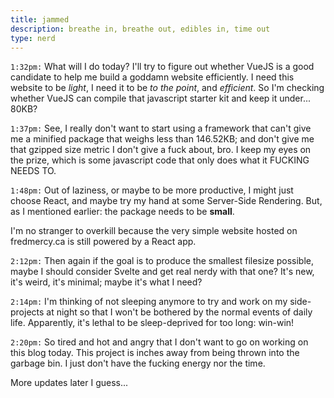 ```yaml
---
title: jammed
description: breathe in, breathe out, edibles in, time out
type: nerd
---
```


`1:32pm:` What will I do today? I'll try to figure out whether VueJS is a good
candidate to help me build a goddamn website efficiently. I need this website to
be _light_, I need it to be _to the point_, and _efficient_. So I'm checking
whether VueJS can compile that javascript starter kit and keep it under... 80KB?

`1:37pm:` See, I really don't want to start using a framework that can't
give me a minified package that weighs less than 146.52KB; and don't give me
that gzipped size metric I don't give a fuck about, bro. I keep my eyes on the
prize, which is some javascript code that only does what it FUCKING NEEDS TO.

`1:48pm:` Out of laziness, or maybe to be more productive, I might just choose
React, and maybe try my hand at some Server-Side Rendering. But, as I mentioned
earlier: the package needs to be **small**.

I'm no stranger to overkill because the very simple website hosted
on fredmercy.ca is still powered by a React app.

`2:12pm:` Then again if the goal is to produce the smallest filesize possible,
maybe I should consider Svelte and get real nerdy with that one? It's new, it's
weird, it's minimal; maybe it's what I need?

`2:14pm:` I'm thinking of not sleeping anymore to try and work on my
side-projects at night so that I won't be bothered by the normal events of daily
life. Apparently, it's lethal to be sleep-deprived for too long: win-win!

`2:20pm:` So tired and hot and angry that I don't want to go on working on this
blog today. This project is inches away from being thrown into the garbage bin.
I just don't have the fucking energy nor the time.

More updates later I guess...
